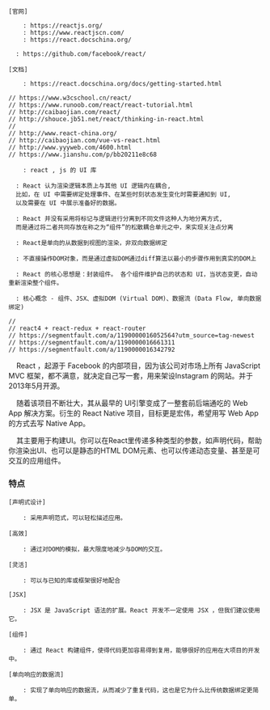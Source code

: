 
```
[官网]

	: https://reactjs.org/
	: https://www.reactjscn.com/
	: https://react.docschina.org/
  
  : https://github.com/facebook/react/

[文档]

	: https://react.docschina.org/docs/getting-started.html

// https://www.w3cschool.cn/react/
// https://www.runoob.com/react/react-tutorial.html
// http://caibaojian.com/react/
// http://shouce.jb51.net/react/thinking-in-react.html
//
// http://www.react-china.org/
// http://caibaojian.com/vue-vs-react.html
// http://www.yyyweb.com/4600.html
// https://www.jianshu.com/p/bb20211e8c68

	: react , js 的 UI 库

  : React 认为渲染逻辑本质上与其他 UI 逻辑内在耦合, 
  比如，在 UI 中需要绑定处理事件、在某些时刻状态发生变化时需要通知到 UI,
  以及需要在 UI 中展示准备好的数据。
  
  : React 并没有采用将标记与逻辑进行分离到不同文件这种人为地分离方式, 
  而是通过将二者共同存放在称之为“组件”的松散耦合单元之中，来实现关注点分离

  : React是单向的从数据到视图的渲染，非双向数据绑定

  : 不直接操作DOM对象，而是通过虚拟DOM通过diff算法以最小的步骤作用到真实的DOM上
  
  : React 的核心思想是：封装组件。 各个组件维护自己的状态和 UI，当状态变更，自动重新渲染整个组件。
  
  : 核心概念 - 组件、JSX、虚拟DOM (Virtual DOM)、数据流 (Data Flow, 单向数据绑定)

//
// react4 + react-redux + react-router
// https://segmentfault.com/a/1190000016052564?utm_source=tag-newest
// https://segmentfault.com/a/1190000016661311
// https://segmentfault.com/a/1190000016342792

```

    React ，起源于 Facebook 的内部项目，因为该公司对市场上所有 JavaScript MVC 框架，都不满意，就决定自己写一套，用来架设Instagram 的网站。并于 2013年5月开源。

    随着该项目不断壮大，其从最早的 UI引擎变成了一整套前后端通吃的 Web App 解决方案。衍生的 React Native 项目，目标更是宏伟，希望用写 Web App 的方式去写 Native App。

    其主要用于构建UI。你可以在React里传递多种类型的参数，如声明代码，帮助你渲染出UI、也可以是静态的HTML DOM元素、也可以传递动态变量、甚至是可交互的应用组件。

### 特点

```
[声明式设计]

	: 采用声明范式，可以轻松描述应用。

[高效]

	: 通过对DOM的模拟，最大限度地减少与DOM的交互。

[灵活]

	: 可以与已知的库或框架很好地配合

[JSX]

	: JSX 是 JavaScript 语法的扩展。React 开发不一定使用 JSX ，但我们建议使用它。

[组件]

	: 通过 React 构建组件，使得代码更加容易得到复用，能够很好的应用在大项目的开发中。

[单向响应的数据流]

	: 实现了单向响应的数据流，从而减少了重复代码，这也是它为什么比传统数据绑定更简单。

```


